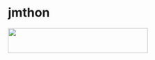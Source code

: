 # jmthon

<p align="left"><a href="https://heroku.com/deploy?template=https://github.com/DYLER5/music"> <img src="https://img.shields.io/badge/Deploy%20To%20Heroku-purple?style=for-the-badge&logo=heroku" width="320" height="58.45"/></a></p>
